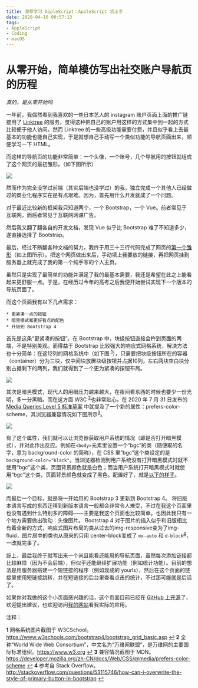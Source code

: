 ```yaml
---
title: 潦草学习 AppleScript：AppleScript 初上手
date: 2020-04-10 00:57:13
tags: 
- AppleScript
- Coding
- macOS
---
```

# 从零开始，简单模仿写出社交账户导航页的历程

*真的，是从零开始吗*

一年前，我偶然看到我喜欢的一些日本艺人的 instagram 账户页面上面的推广链接用了 [Linktree](https://linktr.ee/) 的服务，觉得这种把自己的账户用这样的方式集中到一起的方式比较便于他人访问。然而 Linktree 的一些高级功能需要付费，并且似乎看上去最基本的功能也能自己实现，于是就想自己手动写一个类似功能的导航页面出来，顺便学习一下 HTML。

<!-- more -->

而这样的导航页的功能非常简单：一个头像，一个账号，几个导航用的按钮就组成了这个网页的最初雏形。（如下图所示）

![](导航页第一版.jpg)

然而作为完全没学过前端（其实后端也没学过）的我，独立完成一个其他人已经做过的商业化程序实在是有点艰难。因为，首先用什么开发就成了一个问题。

对于最近比较新的框架我只知道两个，一个 Bootstrap，一个 Vue。前者常见于互联网，而后者常见于互联网网课广告。

然后我又翻了翻各自的开发文档，发现 Vue 似乎比 Bootstrap 难了不知道多少，遂直接选择了 Bootstrap。

最后，经过不断翻各种文档的努力，我终于用三十三行代码完成了网页的[第一个雏形](https://nonefffds.github.io/RedirectionPageTemplate/index-original.html)（如上图所示）。把这个网页做出来后，手动填上我要放的链接，再把网页挂到服务器上就完成了我的第一个纯手写的个人主页。

虽然只是实现了最简单的功能并满足了我的最基本需要，我还是希望在此之上能看起来更舒服一点。于是，在经历过今年的高考之后我便开始尝试实现下一个版本的导航页面了。

而这个页面我有以下几点需求：

	* 更紧凑一点的按钮
	* 暗黑模式和更好看点的配色
	* 升级到 Bootstrap 4

首先是这条“更紧凑的按钮”。在 Bootstrap 中，块级按钮直接会杵到页面的两端，不是特别美观。而得益于 Bootstrap 比较强大的响应式网格系统，解决方法也十分简单：在这12列的网格系统中（如下图 <sup id="a1">[1](#f1)</sup>），只需要把块级按钮所在的容器（container）分为三块，仅中间块放置块级按钮并占据10列，左右两块空白块分别占据剩下的两列，我们就得到了一个更为紧凑的按钮布局。


![](Bootstrap网格系统.png)


其次是暗黑模式，现代人的用眼压力越来越大，在夜间看东西的时候也要少一份光明，多一分黑暗。而在这方面 W3C <sup id="a2">[2](#f2)</sup>也非常贴心，在 2020 年 7 月 31 日发布的 [Media Queries Level 5 标准草案](https://www.w3.org/TR/mediaqueries-5/) 中就提及了一个新的属性：prefers-color-scheme，其浏览器兼容情况如下图所示<sup id="a3">[3](#f3)</sup>。


![](perfers-color-scheme的浏览器兼容情况.png)


有了这个属性，我们就可以让浏览器获取用户系统的情况（即是否打开暗黑模式），并对此作出反应。例如在`<body>`元素里设置一个“bgc”的类（随便取的名字，意为 background-color 的简称），在 CSS 里“bgc”这个类设定的是`background-color="black"`。当浏览器检测到用户系统没有打开暗黑模式时就不使用“bgc”这个类，页面背景颜色就是白色；而当用户系统打开暗黑模式时就使用“bgc”这个类，页面背景颜色就变成了黑色。配置好了，就是[以下的样子](https://nonefffds.github.io/RedirectionPageTemplate/index.html)。

![](对比.jpg)

而最后一个目标，就是将一开始用的 Bootstrap 3 更新到 Bootstrap 4。
将旧版本语言写成的东西迁移到新版本语言一般都会非常令人难受，不过在我这个页面里也没有遇到什么特别多的障碍——主要是我这个页面也比较简单。也因此我只有一个地方需要做出改动：头像图片。
Bootstrap 4 对于图片的插入似乎和旧版相比有着全新的方式，响应式图片布局的类从过去的img-responsive变为了img-fluid，图片居中的类也从原来的只用 center-block变成了 `mx-auto` 和 `d-block`<sup id="a4">[4](#f4)</sup>，一改就完事了。

综上，最后我终于就写出来一个尚且能看还能用的导航页面，虽然每次添加链接都比较麻烦（因为不会后端），但似乎还能继续扩展功能（例如统计功能）。目前的想法是用服务器搭建一个短链接的程序（例如现成的 yourls），然后在这个页面的链接里使用短链接跳转，并在短链接的后台里查看点击的统计，不过那可能就是后话了。

如果你对我做的这个小页面感兴趣的话，这个页面目前已经在 [GitHub 上开源](https://github.com/nonefffds/RedirectionPageTemplate)了，欢迎提出建议，也欢迎访问[我的网站](https://brunhild.cn/nonefffds)看我实际的应用。

注释：

<b id="f1">1</b> 网格系统图片截图于 W3CSchool。https://www.w3schools.com/bootstrap4/bootstrap_grid_basic.asp [↩](#a1)
<b id="f2">2</b> 全称“World Wide Web Consortium”，中文名为“万维网联盟”，是万维网的主要国际标准组织。https://www.w3.org [↩](#a2)
<b id="f3">3</b> 兼容情况截图于 MDN。https://developer.mozilla.org/zh-CN/docs/Web/CSS/@media/prefers-color-scheme [↩](#a3)
<b id="f4">4</b> 参考自 Stack Overflow。http://stackoverflow.com/questions/53115746/how-can-i-overwrite-the-style-of-primary-button-in-bootstrap [↩](#a4)

